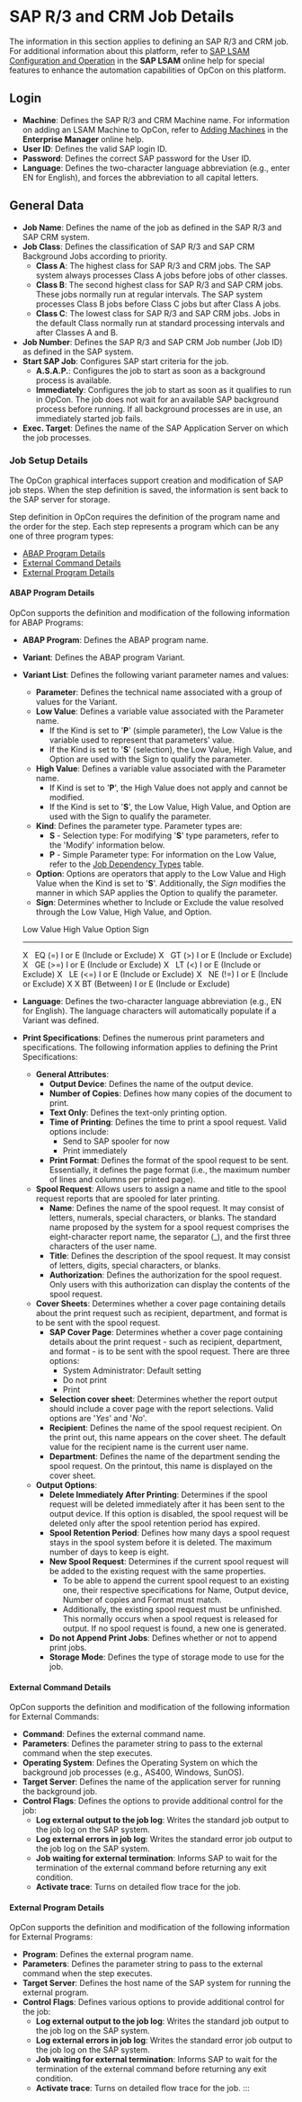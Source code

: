 # SAP R/3 and CRM Job Details

The information in this section applies to defining an SAP R/3 and CRM
job. For additional information about this platform, refer to [SAP LSAM Configuration and
Operation](https://help.smatechnologies.com/opcon/agents/sap/latest/Files/Agents/SAP/Configuration-and-Operation.md)
 in the **SAP LSAM** online help for special features to enhance
the automation capabilities of OpCon on this
platform.

## Login

- **Machine**: Defines the SAP R/3 and CRM Machine name. For
    information on adding an LSAM Machine to     OpCon, refer to [Adding
    Machines](../Files/UI/Enterprise-Manager/Adding-Machines.md)
     in the **Enterprise Manager** online help.
- **User ID**: Defines the valid SAP login ID.
- **Password**: Defines the correct SAP password for the User ID.
- **Language**: Defines the two-character language abbreviation (e.g.,
    enter EN for English), and forces the abbreviation to all capital
    letters.

## General Data

- **Job Name**: Defines the name of the job as defined in the SAP R/3
    and SAP CRM system.
- **Job Class**: Defines the classification of SAP R/3 and SAP CRM
    Background Jobs according to priority.
  - **Class A**: The highest class for SAP R/3 and CRM jobs. The SAP
        system always processes Class A jobs before jobs of other
        classes.
  - **Class B**: The second highest class for SAP R/3 and SAP CRM
        jobs. These jobs normally run at regular intervals. The SAP
        system processes Class B jobs before Class C jobs but after
        Class A jobs.
  - **Class C**: The lowest class for SAP R/3 and SAP CRM jobs. Jobs
        in the default Class normally run at standard processing
        intervals and after Classes A and B.
- **Job Number**: Defines the SAP R/3 and SAP CRM Job number (Job ID)
    as defined in the SAP system.
- **Start SAP Job**: Configures SAP start criteria for the job.
  - **A.S.A.P.**: Configures the job to start as soon as a
        background process is available.
  - **Immediately**: Configures the job to start as soon as it
        qualifies to run in OpCon. The job
        does not wait for an available SAP background process before
        running. If all background processes are in use, an immediately
        started job fails.
- **Exec. Target**: Defines the name of the SAP Application Server on
    which the job processes.

### Job Setup Details

The OpCon graphical interfaces support
creation and modification of SAP job steps. When the step definition is
saved, the information is sent back to the SAP server for storage.

Step definition in OpCon requires the
definition of the program name and the order for the step. Each step
represents a program which can be any one of three program types:

- [ABAP Program Details](#ABAP)
- [External Command Details](#External)
- [External Program Details](#External2)

#### ABAP Program Details

OpCon supports the definition and
modification of the following information for ABAP Programs:

- **ABAP Program**: Defines the ABAP program name.
- **Variant**: Defines the ABAP program Variant.
- **Variant List**: Defines the following variant parameter names and
    values:
  - **Parameter**: Defines the technical name associated with a
        group of values for the Variant.
  - **Low Value**: Defines a variable value associated with the
        Parameter name.
    - If the Kind is set to '**P**' (simple parameter), the Low
            Value is the variable used to represent that parameters'
            value.
    - If the Kind is set to '**S**' (selection), the Low Value,
            High Value, and Option are used with the Sign to qualify the
            parameter.
  - **High Value**: Defines a variable value associated with the
        Parameter name.
    - If Kind is set to '**P**', the High Value does not apply
            and cannot be modified.
    - If the Kind is set to '**S**', the Low Value, High Value,
            and Option are used with the Sign to qualify the parameter.
  - **Kind**: Defines the parameter type. Parameter types are:
    - **S** - Selection type: For modifying '**S**' type
            parameters, refer to the 'Modify' information below.
    - **P** - Simple Parameter type: For information on the Low
            Value, refer to the [Job Dependency             Types](#Job_Dependency_Types) table.
  - **Option**: Options are operators that apply to the Low Value
        and High Value when the Kind is set to '**S**'. Additionally,
        the *Sign* modifies the manner in which SAP applies the Option
        to qualify the parameter.
  - **Sign**: Determines whether to Include or Exclude the value
        resolved through the Low Value, High Value, and Option.

  Low Value   High Value   Option         Sign
  ----------- ------------ -------------- -----------------------------
  X                        EQ (=)         I or E (Include or Exclude)
  X                        GT (\>)        I or E (Include or Exclude)
  X                        GE (\>=)       I or E (Include or Exclude)
  X                        LT (\<)        I or E (Include or Exclude)
  X                        LE (\<=)       I or E (Include or Exclude)
  X                        NE (!=)        I or E (Include or Exclude)
  X           X            BT (Between)   I or E (Include or Exclude)

- **Language**: Defines the two-character language abbreviation (e.g.,
    EN for English). The language characters will automatically populate
    if a Variant was defined.
- **Print Specifications**: Defines the numerous print parameters and
    specifications. The following information applies to defining the
    Print Specifications:
  - **General Attributes**:
    - **Output Device**: Defines the name of the output device.
    - **Number of Copies**: Defines how many copies of the
            document to print.
    - **Text Only**: Defines the text-only printing option.
    - **Time of Printing**: Defines the time to print a spool
            request. Valid options include:
      - Send to SAP spooler for now
      - Print immediately
    - **Print Format**: Defines the format of the spool request to
            be sent. Essentially, it defines the page format (i.e., the
            maximum number of lines and columns per printed page).
  - **Spool Request**: Allows users to assign a name and title to
        the spool request reports that are spooled for later printing.
    - **Name**: Defines the name of the spool request. It may
            consist of letters, numerals, special characters, or blanks.
            The standard name proposed by the system for a spool request
            comprises the eight-character report name, the separator
            (\_), and the first three characters of the user name.
    - **Title**: Defines the description of the spool request. It
            may consist of letters, digits, special characters, or
            blanks.
    - **Authorization**: Defines the authorization for the spool
            request. Only users with this authorization can display the
            contents of the spool request.
  - **Cover Sheets**: Determines whether a cover page containing
        details about the print request such as recipient, department,
        and format is to be sent with the spool request.
    - **SAP Cover Page**: Determines whether a cover page
            containing details about the print request - such as
            recipient, department, and format - is to be sent with the
            spool request. There are three options:
      - System Administrator: Default setting
      - Do not print
      - Print
    - **Selection cover sheet**: Determines whether the report
            output should include a cover page with the report
            selections. Valid options are '*Yes*' and '*No*'.
    - **Recipient**: Defines the name of the spool request
            recipient. On the print out, this name appears on the cover
            sheet. The default value for the recipient name is the
            current user name.
    - **Department**: Defines the name of the department sending
            the spool request. On the printout, this name is displayed
            on the cover sheet.
  - **Output Options**:
    - **Delete Immediately After Printing**: Determines if the
            spool request will be deleted immediately after it has been
            sent to the output device. If this option is disabled, the
            spool request will be deleted only after the spool retention
            period has expired.
    - **Spool Retention Period**: Defines how many days a spool
            request stays in the spool system before it is deleted. The
            maximum number of days to keep is eight.
    - **New Spool Request**: Determines if the current spool
            request will be added to the existing request with the same
            properties.
      - To be able to append the current spool request to an
                existing one, their respective specifications for Name,
                Output device, Number of copies and Format must match.
      - Additionally, the existing spool request must be
                unfinished. This normally occurs when a spool request is
                released for output. If no spool request is found, a new
                one is generated.
    - **Do not Append Print Jobs**: Defines whether or not to
            append print jobs.
    - **Storage Mode**: Defines the type of storage mode to use
            for the job.

#### External Command Details

OpCon supports the definition and
modification of the following information for External Commands:

- **Command**: Defines the external command name.
- **Parameters**: Defines the parameter string to pass to the external
    command when the step executes.
- **Operating System**: Defines the Operating System on which the
    background job processes (e.g., AS400, Windows, SunOS).
- **Target Server**: Defines the name of the application server for
    running the background job.
- **Control Flags**: Defines the options to provide additional control
    for the job:
  - **Log external output to the job log**: Writes the standard job
        output to the job log on the SAP system.
  - **Log external errors in job log**: Writes the standard error
        job output to the job log on the SAP system.
  - **Job waiting for external termination**: Informs SAP to wait
        for the termination of the external command before returning any
        exit condition.
  - **Activate trace**: Turns on detailed flow trace for the job.

#### External Program Details

OpCon supports the definition and
modification of the following information for External Programs:

- **Program**: Defines the external program name.
- **Parameters**: Defines the parameter string to pass to the external
    command when the step executes.
- **Target Server**: Defines the host name of the SAP system for
    running the external program.
- **Control Flags**: Defines various options to provide additional
    control for the job:
  - **Log external output to the job log**: Writes the standard job
        output to the job log on the SAP system.
  - **Log external errors in job log**: Writes the standard error
        job output to the job log on the SAP system.
  - **Job waiting for external termination**: Informs SAP to wait
        for the termination of the external command before returning any
        exit condition.
  - **Activate trace**: Turns on detailed flow trace for the job.
:::
